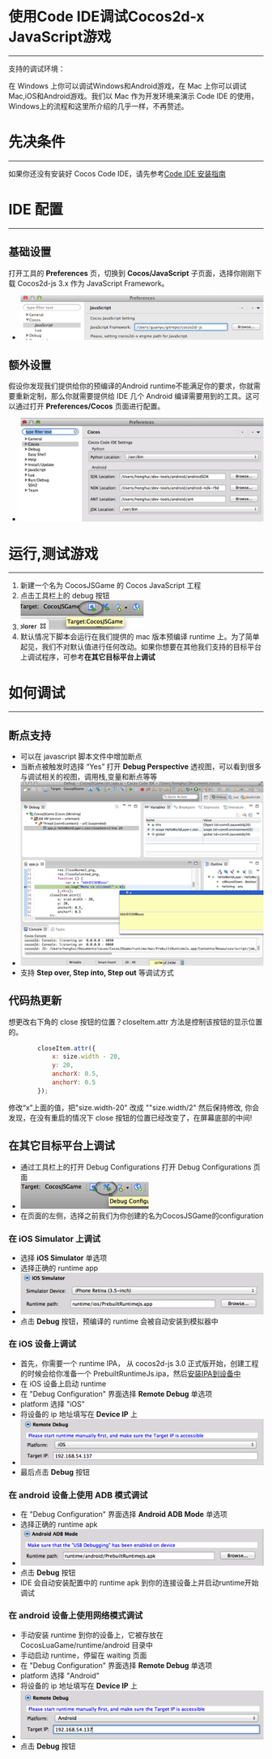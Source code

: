 使用Code IDE调试Cocos2d-x JavaScript游戏
===
---
支持的调试环境：

在 Windows 上你可以调试Windows和Android游戏，在 Mac 上你可以调试Mac,iOS和Android游戏。我们以 Mac 作为开发环境来演示 Code IDE 的使用，Windows上的流程和这里所介绍的几乎一样，不再赘述。

先决条件
===
---
如果你还没有安装好 Cocos Code IDE，请先参考[Code IDE 安装指南](../../../install-zh.md)

IDE 配置
===
---
## 基础设置
打开工具的 **Preferences** 页，切换到 **Cocos/JavaScript** 子页面，选择你刚刚下载 Cocos2d-js 3.x 作为 JavaScript Framework。

+ ![](./res/js_cocos_preferences.png)

## 额外设置
假设你发现我们提供给你的预编译的Android runtime不能满足你的要求，你就需要重新定制，那么你就需要提供给 IDE 几个 Android 编译需要用到的工具。这可以通过打开 **Preferences/Cocos** 页面进行配置。

+ ![](./res/cocos_preferences.png)

运行,测试游戏
===
---
1. 新建一个名为 CocosJSGame 的 Cocos JavaScript 工程
2. 点击工具栏上的 debug 按钮
3. ![](./res/js_debug_button.png)
4. 默认情况下脚本会运行在我们提供的 mac 版本预编译 runtime 上。为了简单起见，我们不对默认值进行任何改动。如果你想要在其他我们支持的目标平台上调试程序，可参考**在其它目标平台上调试**

如何调试
===
---
## 断点支持
+ 可以在 javascript 脚本文件中增加断点
+ 当断点被触发时选择 “Yes” 打开 **Debug Perspective** 透视图，可以看到很多与调试相关的视图，调用栈,变量和断点等等
+ ![](./res/js_breakpoint.png)
+ 支持 **Step over, Step into, Step out** 等调试方式

## 代码热更新
想更改右下角的 close 按钮的位置？closeItem.attr 方法是控制该按钮的显示位置的。

```javascript
		closeItem.attr({
            x: size.width - 20,
            y: 20,
            anchorX: 0.5,
            anchorY: 0.5
        });
```
修改“x”上面的值，把"size.width-20" 改成 ""size.width/2" 然后保持修改, 你会发现，在没有重启的情况下 close 按钮的位置已经改变了，在屏幕底部的中间!

## 在其它目标平台上调试
+ 通过工具栏上的打开 Debug Configurations 打开 Debug Configurations 页面
+ ![](./res/js_config_button.png)
+ 在页面的左侧，选择之前我们为你创建的名为CocosJSGame的configuration

### 在 iOS Simulator 上调试
+ 选择 **iOS Simulator** 单选项
+ 选择正确的 runtime app
+ ![](./res/js_ios_sim_debug_config.png)
+  点击 **Debug** 按钮，预编译的 runtime 会被自动安装到模拟器中

### 在 iOS 设备上调试
+ 首先，你需要一个 runtime IPA， 从 cocos2d-js 3.0 正式版开始，创建工程的时候会给你准备一个 PrebuiltRuntimeJs.ipa，然后[安装IPA到设备中][How To Install IPA]
+ 在 iOS 设备上启动 runtime
+ 在 "Debug Configuration" 界面选择 **Remote Debug** 单选项
+ platform 选择 "iOS"
+ 将设备的 ip 地址填写在 **Device IP** 上
+ ![](./res/js_remote_ios_debug.png)
+ 最后点击 **Debug** 按钮 

### 在 android 设备上使用 ADB 模式调试 
+ 在 "Debug Configuration" 界面选择 **Android ADB Mode** 单选项
+ 选择正确的 runtime apk
+ ![](./res/js_android_debug_config_adb.png)
+ 点击 **Debug** 按钮
+ IDE 会自动安装配置中的 runtime apk 到你的连接设备上并启动runtime开始调试

### 在 android 设备上使用网络模式调试
+ 手动安装 runtime 到你的设备上，它被存放在 CocosLuaGame/runtime/android 目录中
+ 手动启动 runtime，停留在 waiting 页面
+ 在 "Debug Configuration" 界面选择 **Remote Debug** 单选项
+ platform 选择 "Android"
+ 将设备的 ip 地址填写在 **Device IP** 上
+ ![](./res/js_remote_android_debug.png)
+ 点击 **Debug** 按钮

[How To Install IPA]:http://www.solutionanalysts.com/blog/how-install-ipa-file-iphone-ipod-ipad-using-itunes-mac-windows
